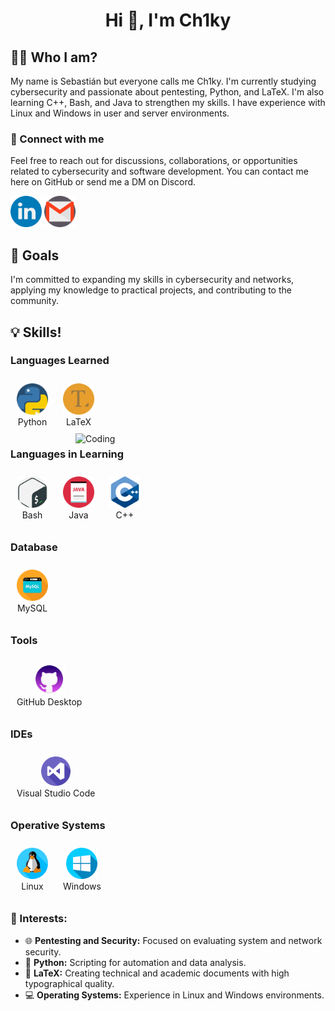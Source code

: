 <h1 align="center">Hi 👋, I'm Ch1ky</h1>

<h2> 🧑‍💻 Who I am? </h2>
My name is Sebastián but everyone calls me Ch1ky. I'm currently studying cybersecurity and passionate about pentesting, Python, and LaTeX. I'm also learning C++, Bash, and Java to strengthen my skills. I have experience with Linux and Windows in user and server environments.

<h3 align="left">📨 Connect with me</h3>
Feel free to reach out for discussions, collaborations, or opportunities related to cybersecurity and software development. You can contact me here on GitHub or send me a DM on Discord.

<a href="https://www.linkedin.com/in/sci-cl/" target="_blank"><img src="linkedin.png" alt="Linkedin" width="50"></a> <a href="mailto:sebacaceresino@gmail.com" target="_blank"><img src="gmail.png" alt="Gmail" width="50"></a>

<h2>🌱 Goals</h2>
I'm committed to expanding my skills in cybersecurity and networks, applying my knowledge to practical projects, and contributing to the community.

<h2>💡 Skills!</h2>

### Languages Learned
<div align="left">
  <div style="display: inline-block; text-align: center; margin: 10px;">
    <img src="python_919852 (2).png" alt="Python" width="50"/><br>Python
  </div>
  <div style="display: inline-block; text-align: center; margin: 10px;">
    <img src="text-editor_196308.png" alt="LaTeX" width="50"/><br>LaTeX
  </div>
</div>

<img align="right" alt="Coding" width="400" src="cyberhead.gif">

### Languages in Learning
<div align="left">
  <div style="display: inline-block; text-align: center; margin: 10px;">
    <img src="gnu-bash_919837.png" alt="Bash" width="50"/><br>Bash
  </div>
  <div style="display: inline-block; text-align: center; margin: 10px;">
    <img src="file_10095507.png" alt="Java" width="50"/><br>Java
  </div>
  <div style="display: inline-block; text-align: center; margin: 10px;">
    <img src="c_6132222.png" alt="C++" width="50"/><br>C++
  </div>
</div>

### Database
<div align="left">
  <div style="display: inline-block; text-align: center; margin: 10px;">
    <img src="database_10124728.png" alt="MySQL" width="50"/><br>MySQL
  </div>
</div>

### Tools
<div align="left">
  <div style="display: inline-block; text-align: center; margin: 10px;">
    <img src="1u671h0bmu13bfbm4klv6hc2rn-7a4fb512a5f1b1bc0e5d56faafa65081.png" alt="GitHub Desktop" width="50"/><br>GitHub Desktop
  </div>
</div>

### IDEs
<div align="left">
  <div style="display: inline-block; text-align: center; margin: 10px;">
    <img src="visual-studio.png" alt="Visual Studio Code" width="47"/><br>Visual Studio Code
  </div>
</div>

### Operative Systems
<div align="left">
  <div style="display: inline-block; text-align: center; margin: 10px;">
    <img src="linux.png" alt="Linux" width="50"/><br>Linux
  </div>
  <div style="display: inline-block; text-align: center; margin: 10px;">
    <img src="windows.png" alt="Windows" width="50"/><br>Windows
  </div>
</div>

### 💼 Interests:
- 🌐 **Pentesting and Security:** Focused on evaluating system and network security.
- 🐍 **Python:** Scripting for automation and data analysis.
- 📄 **LaTeX:** Creating technical and academic documents with high typographical quality.
- 💻 **Operating Systems:** Experience in Linux and Windows environments.



